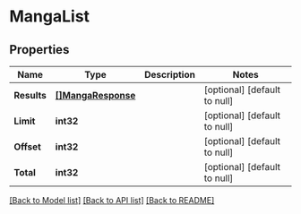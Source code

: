 # MangaList

## Properties

Name | Type | Description | Notes
------------ | ------------- | ------------- | -------------
**Results** | [**[]MangaResponse**](MangaResponse.md) |  | [optional] [default to null]
**Limit** | **int32** |  | [optional] [default to null]
**Offset** | **int32** |  | [optional] [default to null]
**Total** | **int32** |  | [optional] [default to null]

[[Back to Model list]](../README.md#documentation-for-models) [[Back to API list]](../README.md#documentation-for-api-endpoints) [[Back to README]](../README.md)

